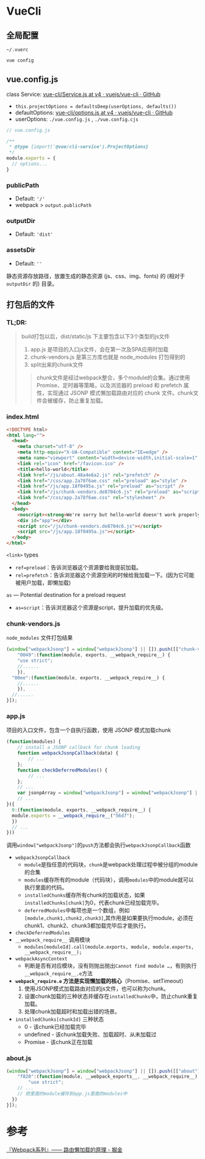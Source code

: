 # VueCli

## 全局配置

`~/.vuerc`

```bash
vue config
```

## vue.config.js

class Service: [vue-cli/Service.js at v4 · vuejs/vue-cli · GitHub](https://github.com/vuejs/vue-cli/blob/v4/packages/%40vue/cli-service/lib/Service.js)

- `this.projectOptions = defaultsDeep(userOptions, defaults())`
- defaultOptions: [vue-cli/options.js at v4 · vuejs/vue-cli · GitHub](https://github.com/vuejs/vue-cli/blob/v4/packages/@vue/cli-service/lib/options.js)
- userOptions: `./vue.config.js` , `./vue.config.cjs`

```js
// vue.config.js

/**
 * @type {import('@vue/cli-service').ProjectOptions}
 */
module.exports = {
  // options...
}
```

### publicPath

- Default: `'/'`
- webpack > `output.publicPath`

### outputDir

- Default: `'dist'`

### assetsDir

- Default: `''`

静态资源存放路径，放置生成的静态资源 (js、css、img、fonts) 的 (相对于 `outputDir` 的) 目录。



## 打包后的文件

### TL;DR:

> build打包以后，dist/static/js 下主要包含以下3个类型的js文件
>
> 1. app.js 是项目的入口js文件，会在第一次及SPA应用时加载
> 2. chunk-vendors.js 是第三方库也就是 node_modules 打包得到的
> 3. split出来的chunk文件
>
> > chunk文件是经过webpack整合，多个module的合集。通过使用Promise、定时器等策略，以及浏览器的 preload 和 prefetch 属性，实现通过 JSONP 模式懒加载路由对应的 chunk 文件。chunk文件会被缓存，防止重复加载。

### index.html

```html
<!DOCTYPE html>
<html lang="">
  <head>
    <meta charset="utf-8" />
    <meta http-equiv="X-UA-Compatible" content="IE=edge" />
    <meta name="viewport" content="width=device-width,initial-scale=1" />
    <link rel="icon" href="/favicon.ico" />
    <title>hello-world</title>
    <link href="/js/about.48a4e6a2.js" rel="prefetch" />
    <link href="/css/app.2a78f6ae.css" rel="preload" as="style" />
    <link href="/js/app.18f0495a.js" rel="preload" as="script" />
    <link href="/js/chunk-vendors.de8704c6.js" rel="preload" as="script" />
    <link href="/css/app.2a78f6ae.css" rel="stylesheet" />
  </head>
  <body>
    <noscript><strong>We're sorry but hello-world doesn't work properly without JavaScript enabled. Please enable it to continue.</strong></noscript>
    <div id="app"></div>
    <script src="/js/chunk-vendors.de8704c6.js"></script>
    <script src="/js/app.18f0495a.js"></script>
  </body>
</html>

```

`<link>` types

- `ref=preload`：告诉浏览器这个资源要给我提前加载。
- `rel=prefetch`：告诉浏览器这个资源空闲的时候给我加载一下。(因为它可能被用户加载，即懒加载)

`as` — Potential destination for a preload request 

- `as=script`：告诉浏览器这个资源是script，提升加载的优先级。

### chunk-vendors.js

`node_modules` 文件打包结果

```js
(window["webpackJsonp"] = window["webpackJsonp"] || []).push([["chunk-vendors"],{
	"0049":(function(module, exports, __webpack_require__) {
    "use strict";
    //......
	}),
  "00ee":(function(module, exports, __webpack_require__) {
  	//......
	}),
  //......
}]);
```

### app.js

项目的入口文件，包含一个自执行函数，使用 JSONP 模式加载chunk

```js
(function(modules) { 
	// install a JSONP callback for chunk loading
	function webpackJsonpCallback(data) {
		// ...
	};
	function checkDeferredModules() {
		// ...
	};
	// ...
	var jsonpArray = window["webpackJsonp"] = window["webpackJsonp"] || [];
	// ...
}({
  0:(function(module, exports, __webpack_require__) {
  module.exports = __webpack_require__("56d7");
  })
  // ...
}))
```

调用`window["webpackJsonp"]`的`push`方法都会执行`webpackJsonpCallback`函数

- `webpackJsonpCallback`
  - `module`是指任意的代码块，`chunk`是webpack处理过程中被分组的module的合集
  - `modules`缓存所有的module（代码块），调用`modules`中的module就可以执行里面的代码。
  - `installedChunks`缓存所有chunk的加载状态，如果`installedChunks[chunk]`为0，代表chunk已经加载完毕。
  - `deferredModules`中每项也是一个数组，例如`[module,chunk1,chunk2,chunk3]`,其作用是如果要执行module，必须在chunk1、chunk2、chunk3都加载完毕后才能执行。
- `checkDeferredModules`
- `__webpack_require__` 调用模块
  - `modules[moduleId].call(module.exports, module, module.exports, __webpack_require__);`
- `webpackAsyncContext`
  - 判断是否有对应模块，没有则抛出抛出`Cannot find module …`，有则执行`__webpack_require__.e`方法
- **`webpack_require.e` 方法是实现懒加载的核心**（Promise、setTimeout）
  1. 使用JSONP模式加载路由对应的js文件，也可以称为chunk。
  2. 设置chunk加载的三种状态并缓存在`installedChunks`中，防止chunk重复加载。
  3. 处理chunk加载超时和加载出错的场景。
- `installedChunks[chunkId]` 三种状态
  - 0 - 该chunk已经加载完毕
  - undefined - 该chunk加载失败、加载超时、从未加载过
  - Promise - 该chunk正在加载

### about.js

```js
(window["webpackJsonp"] = window["webpackJsonp"] || []).push([["about"],{
	"f820":(function(module, __webpack_exports__, __webpack_require__) {
		"use strict";
    // ...
    // 把里面的module缓存到app.js里面的modules中
  })
}]);
```

# 参考

[『Webpack系列』—— 路由懒加载的原理 - 掘金](https://juejin.cn/post/6844904180285456398)
